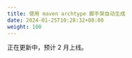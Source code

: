 ```yaml
---
title: 使用 maven archtype 脚手架自动生成
date: 2024-01-25T10:28:32+08:00
weight: 100
---
```


正在更新中，预计 2 月上线。
